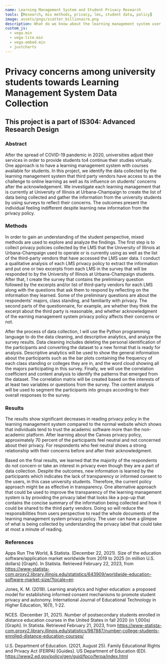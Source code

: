 ```yaml
---
name: Learning Management System and Student Privacy Research
tools: [Research, mix methods, privacy, lms, student data, policy]
image: assets/pngs/scatter_billionaire.png
description: What do we know about the learning management system user data collection?
custom_js:
  - vega.min
  - vega-lite.min
  - vega-embed.min
  - justcharts
---
```


# Privacy concerns among university students towards Learning Management System Data Collection

## This project is a part of IS304: Advanced Research Design


### Abstract

After the spread of COVID-19 pandemic in 2020, universities adjust their services in order to provide students to4 continue their studies virtually. One approach is to have a learning management system with courses available for students. In this project, we identify the data collected by the learning management system that third party vendors have access to as the challenge to online learning as well as its influence on students’ concerns after the acknowledgement. We investigate each learning management that is currently at University of Illinois at Urbana-Champaign to create the list of data being collected and gather the information from the university students by using surveys to reflect their concerns. The outcomes present the individual feeling indifferent despite learning new information from the privacy policy.

### Methods

In order to gain an understanding of the student perspective, mixed methods are used to explore and analyze the findings. The first step is to collect privacy policies collected by the LMS that the University of Illinois at Urbana-Champaign used to operate or is currently using as well as the list of the third-party vendors that have accessed the LMS user data. I conduct a qualitative analysis of each LMS privacy policy to extract the information and put one or two excerpts from each LMS in the survey that will be responded to by the University of Illinois at Urbana-Champaign students. After that, I create the survey that contains the preliminary question followed by the excerpts and/or list of third-party vendors for each LMS along with the questions that ask them to respond by reflecting on the information they learned. Some of the preliminary questions are about the respondents' majors, class standing, and familiarity with privacy. The second parts of the questionnaire, for example, are whether they think the excerpt about the third party is reasonable, and whether acknowledgment of the earning management system privacy policy affects their concerns or not.
  
After the process of data collection, I will use the Python programming language to do the data cleaning, and descriptive analytics, and analyze the survey results. Data cleaning includes deleting the personal identification of the participants and converting the dataset to a new format that is ready for analysis. Descriptive analytics will be used to show the general information about the participants such as the bar plots containing the frequency of each class standing or colleges they are in, and the word cloud showing all the majors participating in this survey. Finally, we will use the correlation coefficient and content analysis to identify the patterns that emerged from the dataset. The correlation matrix will be created based on the interests of at least two variables or questions from the survey. The content analysis will be used to segment the participants into groups according to their overall responses to the survey.

### Results
The results show significant decreases in reading privacy policy in the learning management system compared to the normal website which shows that individuals tend to trust the academic software more than the non-academic platform. After learning about the Canvas privacy policy, approximately 70 percent of the participants feel neutral and not concerned about their privacy. For respondents who feel neutral shows a strong relationship with their concerns before and after their acknowledgment. 
  
Based on the final results, we learned that the majority of the respondents do not concern or take an interest in privacy even though they are a part of data collection. Despite the outcomes, new information is learned by the participants which indicates the lack of transparency or informed consent to the users, in this case university students. Therefore, the current policy approach might be as effective in transparency. One alternative approach that could be used to improve the transparency of the learning management system is by providing the privacy label that looks like a pop-up that contains the concise summary of the information being collected and how it could be shared to the third party vendors. Doing so will reduce the responsibilities from users perspective to read the whole documents of the learning management system privacy policy. The user can have a glimpse of what is being collected by understanding the privacy label that could take at most a minute of reading.


### References

Apps Run The World, & Statista. (December 22, 2021). Size of the education software/application market worldwide from 2019 to 2025 (in million U.S. dollars) [Graph]. In Statista. Retrieved February 22, 2023, from https://www-statista-com.proxy2.library.illinois.edu/statistics/643909/worldwide-education-software-market-size/?locale=en

Jones, K. M. (2019). Learning analytics and higher education: a proposed model for establishing informed consent mechanisms to promote student privacy and autonomy. International Journal of Educational Technology in Higher Education, 16(1), 1-22.

NCES. (December 31, 2021). Number of postsecondary students enrolled in distance education courses in the United States in fall 2020 (in 1,000s) [Graph]. In Statista. Retrieved February 21, 2023, from https://www-statista-com.proxy2.library.illinois.edu/statistics/987887/number-college-students-enrolled-distance-education-courses/

U.S. Department of Education. (2021, August 25). Family Educational Rights and Privacy Act (FERPA) [Guides]. US Department of Education (ED). https://www2.ed.gov/policy/gen/guid/fpco/ferpa/index.html

